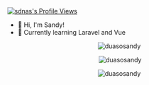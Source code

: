 <!-- GitHub Profile Views Counter and commited -->
<div style="display: flex; justify-content: space-between; align-items: center;">
    <div>
        <a href="https://github.com/sdnas">
            <img src="https://komarev.com/ghpvc/?username=duasosandy&label=Profile%20Views&color=0e75b6&style=flat" alt="sdnas's Profile Views" />
        </a>
    </div>
</div>

- 👋 Hi, I'm Sandy!
- 🌱 Currently learning Laravel and Vue

<div align="center">
    <p><img src="https://github-readme-stats.vercel.app/api/top-langs?username=duasosandy&show_icons=true&locale=en&layout=compact" alt="duasosandy" /></p>
    <p>&nbsp;<img src="https://github-readme-stats.vercel.app/api?username=duasosandy&show_icons=true&locale=en" alt="duasosandy" /></p>
    <p><img src="https://github-readme-streak-stats.herokuapp.com/?user=duasosandy&" alt="duasosandy" /></p>
</div>

<!--
**sdnas/sdnas** is a ✨ _special_ ✨ repository because its `README.md` (this file) appears on your GitHub profile.
-->
